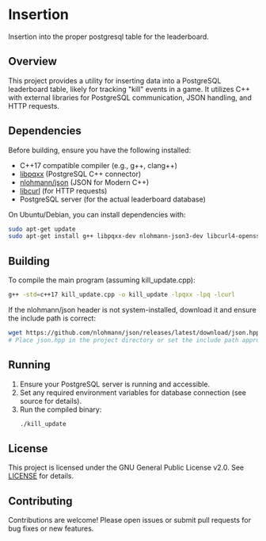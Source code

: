 # Insertion
Insertion into the proper postgresql table for the leaderboard.

## Overview

This project provides a utility for inserting data into a PostgreSQL leaderboard table, likely for tracking "kill" events in a game. It utilizes C++ with external libraries for PostgreSQL communication, JSON handling, and HTTP requests.

## Dependencies

Before building, ensure you have the following installed:

- C++17 compatible compiler (e.g., g++, clang++)
- [libpqxx](https://github.com/jtv/libpqxx) (PostgreSQL C++ connector)
- [nlohmann/json](https://github.com/nlohmann/json) (JSON for Modern C++)
- [libcurl](https://curl.se/libcurl/) (for HTTP requests)
- PostgreSQL server (for the actual leaderboard database)

On Ubuntu/Debian, you can install dependencies with:
```sh
sudo apt-get update
sudo apt-get install g++ libpqxx-dev nlohmann-json3-dev libcurl4-openssl-dev
```

## Building

To compile the main program (assuming kill_update.cpp):

```sh
g++ -std=c++17 kill_update.cpp -o kill_update -lpqxx -lpq -lcurl
```

If the nlohmann/json header is not system-installed, download it and ensure the include path is correct:
```sh
wget https://github.com/nlohmann/json/releases/latest/download/json.hpp
# Place json.hpp in the project directory or set the include path appropriately
```

## Running

1. Ensure your PostgreSQL server is running and accessible.
2. Set any required environment variables for database connection (see source for details).
3. Run the compiled binary:
   ```sh
   ./kill_update
   ```

## License

This project is licensed under the GNU General Public License v2.0. See [LICENSE](LICENSE) for details.

## Contributing

Contributions are welcome! Please open issues or submit pull requests for bug fixes or new features.
